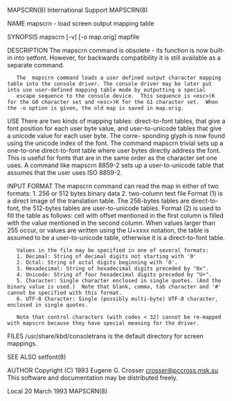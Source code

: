 MAPSCRN(8)                                                                                  International Support                                                                                  MAPSCRN(8)



NAME
       mapscrn - load screen output mapping table

SYNOPSIS
       mapscrn [-v] [-o map.orig] mapfile

DESCRIPTION
       The mapscrn command is obsolete - its function is now built-in into setfont.  However, for backwards compatibility it is still available as a separate command.

       The  mapscrn command loads a user defined output character mapping table into the console driver. The console driver may be later put into use user-defined mapping table mode by outputting a special
       escape sequence to the console device.  This sequence is <esc>(K for the G0 character set and <esc>)K for the G1 character set.  When the -o option is given, the old map is saved in map.orig.

USE
       There are two kinds of mapping tables: direct-to-font tables, that give a font position for each user byte value, and user-to-unicode tables that give a unicode value for each user byte. The  corre-
       sponding glyph is now found using the unicode index of the font.  The command
              mapscrn trivial
       sets up a one-to-one direct-to-font table where user bytes directly address the font. This is useful for fonts that are in the same order as the character set one uses.  A command like
              mapscrn 8859-2
       sets up a user-to-unicode table that assumes that the user uses ISO 8859-2.

INPUT FORMAT
       The mapscrn command can read the map in either of two formats:
       1. 256 or 512 bytes binary data
       2. two-column text file
       Format  (1)  is  a  direct image of the translation table. The 256-bytes tables are direct-to-font, the 512-bytes tables are user-to-unicode tables.  Format (2) is used to fill the table as follows:
       cell with offset mentioned in the first column is filled with the value mentioned in the second column.  When values larger than 255 occur, or values are written using the U+xxxx notation, the table
       is assumed to be a user-to-unicode table, otherwise it is a direct-to-font table.

       Values in the file may be specified in one of several formats:
       1. Decimal: String of decimal digits not starting with '0'
       2. Octal: String of octal digits beginning with '0'.
       3. Hexadecimal: String of hexadecimal digits preceded by "0x".
       4. Unicode: String of four hexadecimal digits preceded by "U+".
       5. Character: Single character enclosed in single quotes. (And the binary value is used.)  Note that blank, comma, tab character and '#' cannot be specified with this format.
       6. UTF-8 Character: Single (possibly multi-byte) UTF-8 character, enclosed in single quotes.

       Note that control characters (with codes < 32) cannot be re-mapped with mapscrn because they have special meaning for the driver.

FILES
       /usr/share/kbd/consoletrans is the default directory for screen mappings.

SEE ALSO
       setfont(8)

AUTHOR
       Copyright (C) 1993 Eugene G. Crosser
       <crosser@pccross.msk.su>
       This software and documentation may be distributed freely.



Local                                                                                           20 March 1993                                                                                      MAPSCRN(8)
